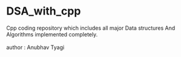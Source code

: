 # DSA_with_cpp
Cpp coding repository which includes all major Data structures And Algorithms implemented completely.
<br>
<br>
author : Anubhav Tyagi
